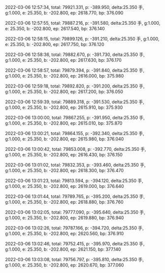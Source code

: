 2022-03-06 12:57:34, total: 79921.331, p: -389.950, delta:25.350 手, g:1.000, e: 25.350, b: -202.800, ep: 2618.770, bp: 376.090

2022-03-06 12:57:55, total: 79887.216, p: -391.580, delta:25.350 手, g:1.000, e: 25.350, b: -202.800, ep: 2617.540, bp: 376.140

2022-03-06 12:58:15, total: 79899.126, p: -391.210, delta:25.350 手, g:1.000, e: 25.350, b: -202.800, ep: 2617.750, bp: 376.120

2022-03-06 12:58:36, total: 79882.670, p: -391.730, delta:25.350 手, g:1.000, e: 25.350, b: -202.800, ep: 2617.630, bp: 376.170

2022-03-06 12:58:57, total: 79879.394, p: -391.840, delta:25.350 手, g:1.000, e: 25.350, b: -202.800, ep: 2616.000, bp: 375.980

2022-03-06 12:59:18, total: 79892.820, p: -391.200, delta:25.350 手, g:1.000, e: 25.350, b: -202.800, ep: 2617.200, bp: 376.050

2022-03-06 12:59:39, total: 79889.318, p: -391.530, delta:25.350 手, g:1.000, e: 25.350, b: -202.800, ep: 2615.910, bp: 375.930

2022-03-06 13:00:00, total: 79867.255, p: -391.950, delta:25.350 手, g:1.000, e: 25.350, b: -202.800, ep: 2615.010, bp: 375.870

2022-03-06 13:00:21, total: 79864.155, p: -392.340, delta:25.350 手, g:1.000, e: 25.350, b: -202.800, ep: 2615.980, bp: 376.040

2022-03-06 13:00:42, total: 79853.008, p: -392.770, delta:25.350 手, g:1.000, e: 25.350, b: -202.800, ep: 2616.430, bp: 376.150

2022-03-06 13:01:02, total: 79832.353, p: -393.460, delta:25.350 手, g:1.000, e: 25.350, b: -202.800, ep: 2618.300, bp: 376.470

2022-03-06 13:01:23, total: 79813.594, p: -394.120, delta:25.350 手, g:1.000, e: 25.350, b: -202.800, ep: 2619.000, bp: 376.640

2022-03-06 13:01:44, total: 79789.765, p: -395.200, delta:25.350 手, g:1.000, e: 25.350, b: -202.800, ep: 2618.880, bp: 376.760

2022-03-06 13:02:05, total: 79777.090, p: -395.640, delta:25.350 手, g:1.000, e: 25.350, b: -202.800, ep: 2619.880, bp: 376.940

2022-03-06 13:02:26, total: 79787.166, p: -394.720, delta:25.350 手, g:1.000, e: 25.350, b: -202.800, ep: 2620.560, bp: 376.910

2022-03-06 13:02:46, total: 79752.415, p: -395.970, delta:25.350 手, g:1.000, e: 25.350, b: -202.800, ep: 2621.150, bp: 377.140

2022-03-06 13:03:08, total: 79756.797, p: -395.810, delta:25.350 手, g:1.000, e: 25.350, b: -202.800, ep: 2620.670, bp: 377.060